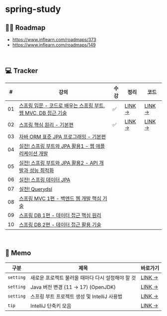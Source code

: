# spring-study

## 🤸‍♀️ Roadmap
- <https://www.inflearn.com/roadmaps/373>
- <https://www.inflearn.com/roadmaps/149>

<br>

## 💻 Tracker

| # | 강의 | 수강 | 정리 | 코드 |
| --- | --- | --- | --- | --- |
| 01 | [스프링 입문 - 코드로 배우는 스프링 부트, 웹 MVC, DB 접근 기술](https://www.inflearn.com/course/%EC%8A%A4%ED%94%84%EB%A7%81-%EC%9E%85%EB%AC%B8-%EC%8A%A4%ED%94%84%EB%A7%81%EB%B6%80%ED%8A%B8) | ✅ | [LINK →](https://github.com/seungriyou/spring-study/issues/4) | [LINK →](01-introduction/hello-spring) |
| 02 | [스프링 핵심 원리 - 기본편](https://www.inflearn.com/course/%EC%8A%A4%ED%94%84%EB%A7%81-%ED%95%B5%EC%8B%AC-%EC%9B%90%EB%A6%AC-%EA%B8%B0%EB%B3%B8%ED%8E%B8) | ✅ | [LINK →](https://github.com/seungriyou/spring-study/issues/5) | [LINK →](02-core_basic/core)  |
| 03 | [자바 ORM 표준 JPA 프로그래밍 - 기본편](https://www.inflearn.com/course/ORM-JPA-Basic) | |  |  |
| 04 | [실전! 스프링 부트와 JPA 활용1 - 웹 애플리케이션 개발](https://www.inflearn.com/course/%EC%8A%A4%ED%94%84%EB%A7%81%EB%B6%80%ED%8A%B8-JPA-%ED%99%9C%EC%9A%A9-1) | |  |  |
| 05 | [실전! 스프링 부트와 JPA 활용2 - API 개발과 성능 최적화](https://www.inflearn.com/course/%EC%8A%A4%ED%94%84%EB%A7%81%EB%B6%80%ED%8A%B8-JPA-API%EA%B0%9C%EB%B0%9C-%EC%84%B1%EB%8A%A5%EC%B5%9C%EC%A0%81%ED%99%94) | |  |  |
| 06 | [실전! 스프링 데이터 JPA](https://www.inflearn.com/course/%EC%8A%A4%ED%94%84%EB%A7%81-%EB%8D%B0%EC%9D%B4%ED%84%B0-JPA-%EC%8B%A4%EC%A0%84) | |  |  |
| 07 | [실전! Querydsl](https://www.inflearn.com/course/querydsl-%EC%8B%A4%EC%A0%84) | |  |  |
| 08 | [스프링 MVC 1편 - 백엔드 웹 개발 핵심 기술](https://www.inflearn.com/course/%EC%8A%A4%ED%94%84%EB%A7%81-mvc-1) | |  |  |
| 09 | [스프링 DB 1편 - 데이터 접근 핵심 원리](https://www.inflearn.com/course/%EC%8A%A4%ED%94%84%EB%A7%81-db-1) | |  |  |
| 10 | [스프링 DB 2편 - 데이터 접근 활용 기술](https://www.inflearn.com/course/%EC%8A%A4%ED%94%84%EB%A7%81-db-2) | |  |  |

<br>

## 📝 Memo
| 구분 | 제목 | 바로가기 |
| --- | --- | --- |
| `setting` | 새로운 프로젝트 불러올 때마다 다시 설정해야 할 것 | [LINK →](https://github.com/seungriyou/spring-study/issues/2#issuecomment-1890870223) |
| `setting` | Java 버전 변경 (11 → 17) (OpenJDK) | [LINK →](https://github.com/seungriyou/spring-study/issues/1) |
| `setting` | 스프링 부트 프로젝트 생성 및 IntelliJ 사용법 | [LINK →](https://github.com/seungriyou/spring-study/issues/2) |
| `tip` | IntelliJ 단축키 모음 | [LINK →](https://github.com/seungriyou/spring-study/issues/3) |
